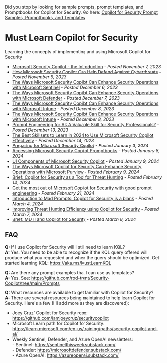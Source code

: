 Did you stop by looking for sample prompts, prompt templates, and Promptbooks for Copilot for Security. Go here: <a href="https://github.com/rod-trent/Security-Copilot/tree/main/Prompts" target="_blank">Copilot for Security Prompt Samples, Promptbooks, and Templates</a>

# Must Learn Copilot for Security<br>

Learning the concepts of implementing and using Microsoft Copilot for Security

* <a href="https://rodtrent.substack.com/p/microsoft-security-copilot-the-introduction" target="_blank">Microsoft Security Copilot - the Introduction</a> - <i>Posted November 7, 2023</i><br>
* <a href="https://rodtrent.substack.com/p/how-microsoft-security-copilot-can" target="_blank">How Microsoft Security Copilot Can Help Defend Against Cyberthreats</a> - <i>Posted November 9, 2023</i><br>
* <a href="https://rodtrent.substack.com/p/the-ways-microsoft-security-copilot" target="_blank">The Ways Microsoft Security Copilot Can Enhance Security Operations with Microsoft Sentinel</a> - <i>Posted December 6, 2023</i><br>
* <a href="https://rodtrent.substack.com/p/the-ways-microsoft-security-copilot-6c4" target="_blank">The Ways Microsoft Security Copilot Can Enhance Security Operations with Microsoft Defender</a> - <i>Posted December 7, 2023</i><br>
* <a href="https://rodtrent.substack.com/p/the-ways-microsoft-security-copilot-7d0" target="_blank">The Ways Microsoft Security Copilot Can Enhance Security Operations with Microsoft Intune</a> - <i>Posted December 8, 2023</i><br>
* <a href="https://rodtrent.substack.com/p/the-ways-microsoft-security-copilot-7d0" target="_blank">The Ways Microsoft Security Copilot Can Enhance Security Operations with Microsoft Intune</a> - <i>Posted December 8, 2023</i><br>
* <a href="https://rodtrent.substack.com/p/prompt-engineering-for-ai-a-valuable" target="_blank">Prompt Engineering for AI: A Valuable Skill for Security Professionals?</a> - <i>Posted December 13, 2023</i><br>
* <a href="https://rodtrent.substack.com/p/the-best-skillsets-to-learn-in-2024-c60" target="_blank">The Best Skillsets to Learn in 2024 to Use Microsoft Security Copilot Effectively</a> - <i>Posted December 14, 2023</i><br>
* <a href="https://rodtrent.substack.com/p/preparing-for-microsoft-security" target="_blank">Preparing for Microsoft Security Copilot</a> - <i>Posted January 3, 2024</i><br>
* <a href="https://rodtrent.substack.com/p/accessing-microsoft-security-copilot" target="_blank">Accessing Microsoft Security Copilot Promptbooks</a> - <i>Posted January 8, 2024</i><br>
* <a href="https://rodtrent.substack.com/p/ui-components-of-microsoft-security" target="_blank">UI Components of Microsoft Security Copilot</a> - <i>Posted January 9, 2024</i><br>
* <a href="https://rodtrent.substack.com/p/the-ways-microsoft-security-copilot-905" target="_blank">The Ways Microsoft Copilot for Security Can Enhance Security Operations with Microsoft Purview</a> - <i>Posted February 9, 2024</i><br>
* <a href="https://rodtrent.substack.com/p/brief-copilot-for-security-as-a-tool" target="_blank">Brief: Copilot for Security as a Tool for Threat Hunting</a> - <i>Posted February 14, 2024</i><br>
* <a href="https://www.microsoft.com/en-us/security/blog/2024/02/21/get-the-most-out-of-microsoft-copilot-for-security-with-good-prompt-engineering/" target="_blank">Get the most out of Microsoft Copilot for Security with good prompt engineering</a> - <i>Posted February 21, 2024</i><br>
* <a href="https://rodtrent.substack.com/p/introduction-to-mad-prompts-copilot" target="_blank">Introduction to Mad Prompts: Copilot for Security is a blank</a> - <i>Posted March 4, 2024</i><br>
* <a href="https://techcommunity.microsoft.com/t5/microsoft-security-copilot-blog/improving-threat-hunting-efficiency-using-copilot-for-security/ba-p/4077527" target="_blank">Improving Threat Hunting Efficiency using Copilot for Security</a> - <i>Posted March 7, 2024</i><br>
* <a href="https://rodtrent.substack.com/p/brief-mdti-and-copilot-for-security" target="_blank">Brief: MDTI and Copilot for Security</a> - <i>Posted March 8, 2024</i><br>


## FAQ<br>

<b>Q:</b> If I use Copilot for Security will I still need to learn KQL?<br>
<b>A:</b> Yes. You need to be able to recognize if the KQL query offered will produce what you requested and when the query should be optimized. Get started learning KQL: https://aka.ms/MustLearnKQL

<b>Q:</b> Are there any prompt examples that I can use as templates?<br>
<b>A:</b> Yes. See: https://github.com/rod-trent/Security-Copilot/tree/main/Prompts<br>

<b>Q:</b> What resources are available to get familiar with Copilot for Security?<br>
<b>A:</b> There are several resources being maintained to help learn Copilot for Security. Here's a few (I'll add more as they are discovered):<br>
* Joey Cruz' Copilot for Security repo: https://github.com/iamjoeycruz/securitycopilot
* Microsoft Learn path for Copilot for Security: https://learn.microsoft.com/en-us/training/paths/security-copilot-and-ai/
* Weekly Sentinel, Defender, and Azure OpenAI newsletters:<br>
        - Sentinel: https://sentinelthisweek.substack.com/<br>
        - Defender: https://microsoftdefender.substack.com/<br>
        - Azure OpenAI: https://azureopenai.substack.com/<br>
  


<br>
<br><br>

